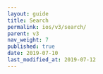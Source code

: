 ```yaml
---
layout: guide
title: Search
permalink: ios/v3/search/
parent: v3
nav_weight: 7
published: true
date: 2019-07-10
last_modified_at: 2019-07-12
---
```

